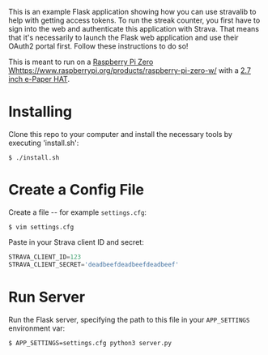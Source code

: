 This is an example Flask application showing how you can use stravalib to help
with getting access tokens.
To run the streak counter, you first have to sign into the web and authenticate this application with Strava. That means that it's necessarily to launch the Flask web application and use their OAuth2 portal first. Follow these instructions to do so!

This is meant to run on a [Raspberry Pi Zero W]()https://www.raspberrypi.org/products/raspberry-pi-zero-w/ with a [2.7 inch e-Paper HAT](https://www.amazon.com/gp/product/B07DH48M7N/ref=ppx_yo_dt_b_asin_title_o00_s00?ie=UTF8&psc=1).

Installing
====================

Clone this repo to your computer and install the necessary tools by executing 'install.sh':

```
$ ./install.sh
```

Create a Config File
====================

Create a file -- for example `settings.cfg`:

```
$ vim settings.cfg
```
Paste in your Strava client ID and secret:

```python
STRAVA_CLIENT_ID=123
STRAVA_CLIENT_SECRET='deadbeefdeadbeefdeadbeef'
```

Run Server
==========

Run the Flask server, specifying the path to this file in your `APP_SETTINGS`
environment var:

```
$ APP_SETTINGS=settings.cfg python3 server.py
```
